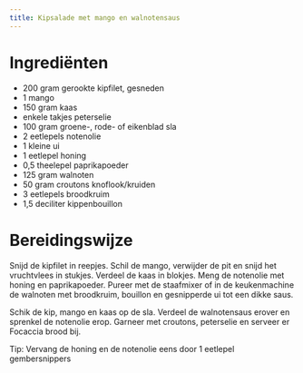 ```yaml
---
title: Kipsalade met mango en walnotensaus
---
```


# Ingrediënten

* 200 gram gerookte kipfilet, gesneden
* 1 mango
* 150 gram kaas
* enkele takjes peterselie
* 100 gram groene-, rode- of eikenblad sla
* 2 eetlepels notenolie
* 1 kleine ui
* 1 eetlepel honing
* 0,5 theelepel paprikapoeder
* 125 gram walnoten
* 50 gram croutons knoflook/kruiden
* 3 eetlepels broodkruim
* 1,5 deciliter kippenbouillon

# Bereidingswijze
Snijd de kipfilet in reepjes. Schil de mango, verwijder de pit en snijd het vruchtvlees in stukjes. Verdeel de kaas in blokjes. Meng de notenolie met honing en paprikapoeder. Pureer met de staafmixer of in de keukenmachine de walnoten met broodkruim, bouillon en gesnipperde ui tot een dikke saus.

Schik de kip, mango en kaas op de sla. Verdeel de walnotensaus erover en sprenkel de notenolie erop. Garneer met croutons, peterselie en serveer er Focaccia brood bij.

Tip:
Vervang de honing en de notenolie eens door 1 eetlepel gembersnippers

